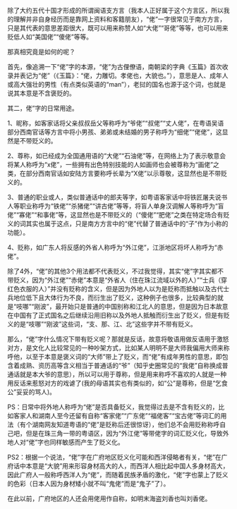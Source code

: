 除了大约五代十国才形成的所谓闽语支方言（我本人正好属于这个方言区，所以我的理解并非自身经历而是靠网上资料和客籍朋友），“佬”一字很常见于南方方言，只是其代表的意思差距很大，既可以用来称赞人如“大佬”“哥佬”等等，也可以用来贬低人如“美国佬”“傻佬”等等。

那真相究竟是如何的呢？

首先，像追溯一下“佬”字的本源，“佬”为古俚僚语，南朝梁的字典《玉篇》首次收录并表记为“佬”（《玉篇》：“佬，力雕切。孝佬也，大貌也。”），意思是人、成年人或高大强壮的男性（有点类似英语的“man”），老挝的国名也源于这个词，也就是说其本意是不含褒贬的。

其二，佬”字的日常用途。

1、昵称，如客家话将父亲叔叔岳父等称呼为“爷佬”“叔佬”“丈人佬”，在粤语吴语部分西南官话等方言中将小男孩、弟弟或未结婚的男子称呼为“细佬”“佬佬”，这显然是不带贬义的。

2、尊称，如已经成为全国通用语的“大佬”“石油佬”等，在网络上为了表示敬意会将某人称呼为“x佬”，一些拥有出色特别技能的人如画师也会被尊称为“画佬”之类，在部分西南官话如安陆方言要称呼长辈为“X佬”以示尊敬，这显然也是不带贬义的。

3、普通的职业或人，类似普通话中的郎夫等字，如粤语客家话中将铁匠屠夫说书人等职业称呼为“铁佬”“杀猪佬”“讲古佬”等等，将盲人单身汉调解人等称呼为“盲佬”“寡佬”“和事佬”等，这显然也是不带贬义的（“傻佬”“肥佬”之类在特定场合有贬义的词其实也属于这点，只是南方方言中的“佬”代替了普通话中的“子”作为小称的功能）。

4、贬称，如广东人将反感的外省人称呼为“外江佬”，江浙地区将坏人称呼为“赤佬”。

除了4外，“佬”的其他3个用法都不代表贬义，不过我觉得，其实“佬”字其实都不带贬义，因为“外江佬”“赤佬”本意是“外省人（住在珠江流域以外的人）”“士兵（穿红色衣服的人）”并没有贬称的含义，但是因为外地人以为是贬称而抵触以及古代士兵地位低下且大体行为不良，而衍生出了贬义，这种例子也很多，比较典型的就是“吱哪”“刚波”，最开始只是普通的中国别称和江北人的意思，但是因为日本故意在中国有了正式国名之后继续沿用旧称以及外地人抵触而衍生出了贬义，但是有贬义的是“吱哪”“刚波”这些词，“支、那、江、北”这些字并不带有贬义。

那么，“佬”字什么情况下带有贬义呢？那就是反话，故意将敬语用做反语用于激怒对方，是文化人比较常见的一种吵架方式，比如某人明明不是大师我偏用大师来称呼他，以至于本意是褒义词的“大师”带上了贬义，而“佬”有成年男性的意思，即包含着成熟、资历高等含义相当于普通话的“爷”（知乎史圈常见的“我佬”自称换成普通话就是本大爷的意思），所以可以用于尊称，但是用来称呼不喜欢的人就是一种用反话来惹怒对方的戏谑了(我的母语其实也有类似的，如“公”是尊称，但是“乞食公”妥妥的骂人)。

PS：日常中将外地人称呼为“佬”是否具备贬义，我觉得过去是不含有贬义的，比如客家人和湖南人至今还留有自称“客家佬”“广东佬”“福佬客”“宝古佬”等词汇的用法（有个湖南网友知道粤语的“佬”是贬称后还很惊讶），他们总不会用贬称称呼自己吧，但是在珠三角一带的粤语区，因为“外江佬”等带佬字的词汇贬义化，导致外地人对“佬”字也同样敏感而产生了贬义化。

PS2：根据一个说法，“佬”字在广府地区贬义化可能和西洋侵略者有关，“佬”在广府话中本意是“大貌”用来形容身材高大的人，而西洋人相比起中国人多身材高大，因此广府人一般称呼西洋人为“佬”，而随着民族矛盾的激化，“佬”字也蒙上了贬义的色彩（日本人因为身材矮小就不叫“鬼佬”而是“鬼子”了）。

在此以前，广府地区的人还会用佬用作自称，如明末海盗刘香也叫刘香佬。
